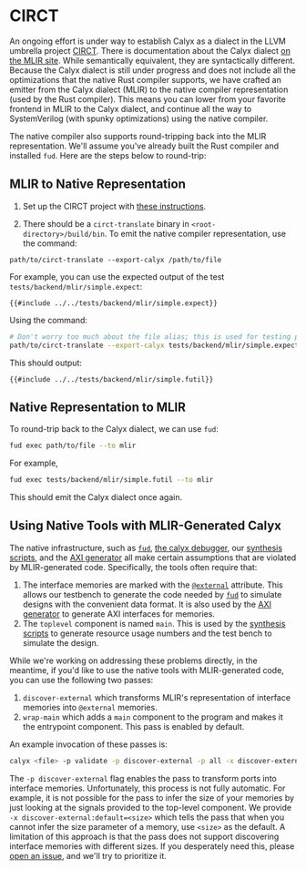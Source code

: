 # CIRCT

An ongoing effort is under way to establish Calyx as a dialect in the LLVM umbrella project [CIRCT][].
There is documentation about the Calyx dialect [on the MLIR site][calyx-dialect]. While semantically
equivalent, they are syntactically different.  Because the Calyx dialect is still under progress and
does not include all the optimizations that the native Rust compiler supports, we have crafted an emitter
from the Calyx dialect (MLIR) to the native compiler representation (used by the Rust compiler). This means
you can lower from your favorite frontend in MLIR to the Calyx dialect, and continue all the way to
SystemVerilog (with spunky optimizations) using the native compiler.

The native compiler also supports round-tripping back into the MLIR representation. We'll assume you've
already built the Rust compiler and installed `fud`. Here are the steps below to round-trip:

## MLIR to Native Representation
1. Set up the CIRCT project with [these instructions][circt-setup].

2. There should be a `circt-translate` binary in `<root-directory>/build/bin`. To emit the native compiler
   representation, use the command:
```
path/to/circt-translate --export-calyx /path/to/file
```

For example, you can use the expected output of the test `tests/backend/mlir/simple.expect`:
```
{{#include ../../tests/backend/mlir/simple.expect}}
```

Using the command:

```bash
# Don't worry too much about the file alias; this is used for testing purposes.
path/to/circt-translate --export-calyx tests/backend/mlir/simple.expect
```

This should output:

```
{{#include ../../tests/backend/mlir/simple.futil}}
```

## Native Representation to MLIR
To round-trip back to the Calyx dialect, we can use `fud`:
```sh
fud exec path/to/file --to mlir
```

For example,
```sh
fud exec tests/backend/mlir/simple.futil --to mlir
```

This should emit the Calyx dialect once again.

## Using Native Tools with MLIR-Generated Calyx

The native infrastructure, such as [`fud`], [the calyx debugger][cider], our [synthesis scripts][synth], and the [AXI generator][axi-gen] all make certain assumptions that are violated by MLIR-generated code.
Specifically, the tools often require that:
1. The interface memories are marked with the [`@external`][] attribute. This allows our testbench to generate the code needed by [`fud`][] to simulate designs with the convenient data format. It is also used by the [AXI generator][axi-gen] to generate AXI interfaces for memories.
2. The `toplevel` component is named `main`. This is used by the [synthesis scripts][synth] to generate resource usage numbers and the test bench to simulate the design.

While we're working on addressing these problems directly, in the meantime, if you'd like to use the native tools with MLIR-generated code, you can use the following two passes:
1. `discover-external` which transforms MLIR's representation of interface memories into `@external` memories.
2. `wrap-main` which adds a `main` component to the program and makes it the entrypoint component. This pass is enabled by default.

An example invocation of these passes is:
```sh
calyx <file> -p validate -p discover-external -p all -x discover-external:default=4
```

The `-p discover-external` flag enables the pass to transform ports into interface memories. Unfortunately, this process is not fully automatic.
For example, it is not possible for the pass to infer the size of your memories by just looking at the signals provided to the top-level component.
We provide `-x discover-external:default=<size>` which tells the pass that when you cannot infer the size parameter of a memory, use `<size>` as the default.
A limitation of this approach is that the pass does not support discovering interface memories with different sizes.
If you desperately need this, please [open an issue][issue], and we'll try to prioritize it.

[`fud`]: ../running-calyx/fud
[cider]: ../interpreter.md
[synth]: ../running-calyx/fud/xilinx.html#synthesis-only
[axi-gen]: ../running-calyx/fud/axi-gen.html
[`@external`]: ../lang/attributes.html#external
[issue]:https://github.com/calyxir/calyx/issues/new

[circt]: https://circt.llvm.org/
[circt-setup]: https://github.com/llvm/circt#setting-this-up
[calyx-dialect]: https://circt.llvm.org/docs/Dialects/Calyx/
